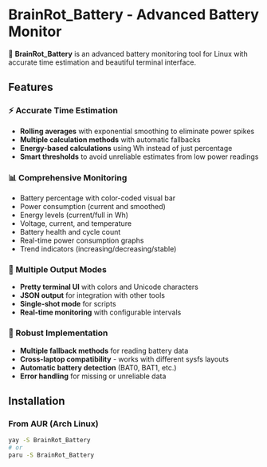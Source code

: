 # BrainRot_Battery - Advanced Battery Monitor

🔋 **BrainRot_Battery** is an advanced battery monitoring tool for Linux with accurate time estimation and beautiful terminal interface.

## Features

### ⚡ Accurate Time Estimation
- **Rolling averages** with exponential smoothing to eliminate power spikes
- **Multiple calculation methods** with automatic fallbacks
- **Energy-based calculations** using Wh instead of just percentage
- **Smart thresholds** to avoid unreliable estimates from low power readings

### 📊 Comprehensive Monitoring
- Battery percentage with color-coded visual bar
- Power consumption (current and smoothed)
- Energy levels (current/full in Wh)
- Voltage, current, and temperature
- Battery health and cycle count
- Real-time power consumption graphs
- Trend indicators (increasing/decreasing/stable)

### 🎯 Multiple Output Modes
- **Pretty terminal UI** with colors and Unicode characters
- **JSON output** for integration with other tools
- **Single-shot mode** for scripts
- **Real-time monitoring** with configurable intervals

### 🔧 Robust Implementation
- **Multiple fallback methods** for reading battery data
- **Cross-laptop compatibility** - works with different sysfs layouts
- **Automatic battery detection** (BAT0, BAT1, etc.)
- **Error handling** for missing or unreliable data

## Installation

### From AUR (Arch Linux)
```bash
yay -S BrainRot_Battery
# or
paru -S BrainRot_Battery
```

